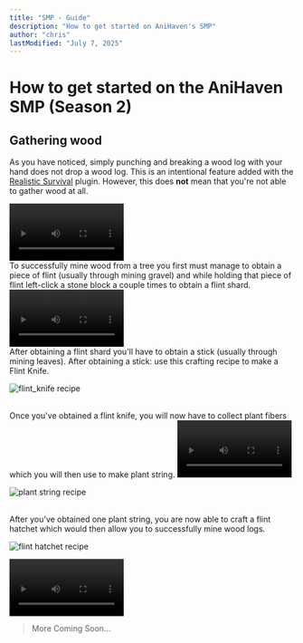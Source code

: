 ```yaml
---
title: "SMP - Guide" 
description: "How to get started on AniHaven's SMP"
author: "chris"
lastModified: "July 7, 2025"
---
```


# How to get started on the AniHaven SMP (Season 2)

## Gathering wood

As you have noticed, simply punching and breaking a wood log with your hand does not drop a wood log. This is an intentional feature added with the [Realistic Survival](https://github.com/ValMobile/RealisticSurvival) plugin. However, this does **not** mean that you're not able to gather wood at all. 

<video style="width: 40%; max-width: 640px; height: auto;" controls>
  <source src="/uploads/Tree_punch.mp4" type="video/mp4">
  Your browser does not support the video tag.
</video>

<br>
To successfully mine wood from a tree you first must manage to obtain a piece of flint (usually through mining gravel) and while holding that piece of flint left-click a stone block a couple times to obtain a flint shard.

<video style="width: 40%; max-width: 640px; height: auto;" controls>
  <source src="/uploads/Flint_shard.mp4" type="video/mp4">
  Your browser does not support the video tag.
</video>

<br>
After obtaining a flint shard you'll have to obtain a stick (usually through mining leaves). After obtaining a stick: use this crafting recipe to make a Flint Knife.

![flint_knife recipe](/uploads/flint_knife.png)

<br>
Once you've obtained a flint knife, you will now have to collect plant fibers which you will then use to make plant string.

<video style="width: 40%; max-width: 640px; height: auto;" controls>
  <source src="/uploads/Plant_fiber.mp4" type="video/mp4">
  Your browser does not support the video tag.
</video>

![plant string recipe](/uploads/plant_string.png)

<br>
After you've obtained one plant string, you are now able to craft a flint hatchet which would then allow you to successfully mine wood logs.

![flint hatchet recipe](/uploads/flint_hatchet.png)

<video style="width: 40%; max-width: 640px; height: auto;" controls>
  <source src="/uploads/Tree_break.mp4" type="video/mp4">
  Your browser does not support the video tag.
</video>

<br>

> More Coming Soon...








